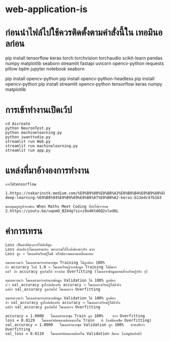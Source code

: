# web-application-is


# ก่อนนำไฟล์ไปใช้ควรติดตั้งตามคำสั่งนี้ใน เทอมินอลก่อน

pip install tensorflow keras torch torchvision torchaudio scikit-learn pandas numpy matplotlib seaborn streamlit fastapi uvicorn opencv-python requests pillow tqdm jupyter notebook seaborn

pip install opencv-python
pip install opencv-python-headless
pip install opencv-python
pip install streamlit opencv-python tensorflow keras numpy matplotlib

# การเข้าทำงานเปิดเว้ป
    cd Aicreate
    python NeuronTest.py
    python machinelearning.py
    python iwanttodie.py
    streamlit run Web.py
    streamlit run machinelearning.py
    streamlit run app.py

# แหล่งที่มาอ้างองการทำงาน

    การใช้tensorflow 
        1.https://nakarinstk.medium.com/%E0%B9%80%E0%B8%A3%E0%B8%B4%E0%B9%88%E0%B8%A1%E0%B8%95%E0%B9%89%E0%B8%99-deep-learning-%E0%B8%94%E0%B9%89%E0%B8%A7%E0%B8%A2-keras-b13edc47b1b3

    ขอบตุณยูทรูปจากช่อง When Maths Meet Coding ที่ทำให้เรารอด
    2.https://youtu.be/uqomO_BZ44g?si=i9o4Ktd6Q2vlod6L


# ค่าการเทรน 

    Loss เป็นค่าที่ต้องการให้ต่ำที่สุด
    Loss ต่ำแปลว่าโมเดลสามารถ พยากรณ์ได้ใกล้เคียงค่าจริง มาก
    Loss สูง → โมเดลยังเรียนรู้ไม่ดี หรือมีความคลาดเคลื่อนเยอะ

    หมายความว่า โมเดลสามารถทำนายชุด Training ได้ถูกต้อง 100%
    ถ้า accuracy ใกล้ 1.0 → โมเดลเรียนรู้จากข้อมูล Training ได้ดีมาก
    แต่! ถ้า accuracy สูงเกินไป อาจเกิด Overfitting (โมเดลจำข้อมูลแทนที่จะเรียนรู้จริง ๆ)

    หมายความว่า โมเดลสามารถทำนายข้อมูล Validation ได้ 100% ถูกต้อง 
    ถ ้า val_accuracy สูงใกล้เคียงกับ accuracy → โมเดลอาจเรียนรู้ได้ดีจริง
    แต่ถ้า val_accuracy สูงเกินไป โมเดลอาจ Overfitting

    หมายความว่า โมเดลสามารถทำนายข้อมูล Validation ได้ 100% ถูกต้อง
    ถ้า val_accuracy สูงใกล้เคียงกับ accuracy → โมเดลอาจเรียนรู้ได้ดีจริง
    แต่ถ้า val_accuracy สูงเกินไป โมเดลอาจ Overfitting

    accuracy = 1.0000	โมเดลทำนายชุด Train ถูก 100%	อาจ Overfitting
    loss = 0.0129	โมเดลทำผิดพลาดน้อยมากใน Train	ดี (แต่ต้องเช็ค Overfitting)
    val_accuracy = 1.0000	โมเดลทำนายชุด Validation ถูก 100%	น่าสงสัยว่า Overfitting
    val_loss = 0.0119	โมเดลทำผิดพลาดน้อยใน Validation	ดีมาก (แต่ดูผิดปกติ)